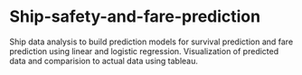 # Ship-safety-and-fare-prediction
Ship data analysis to build prediction models for survival prediction and fare prediction using linear and logistic regression. Visualization of predicted data and comparision to actual data using tableau.
